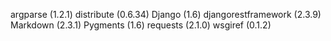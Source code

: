 argparse (1.2.1)
distribute (0.6.34)
Django (1.6)
djangorestframework (2.3.9)
Markdown (2.3.1)
Pygments (1.6)
requests (2.1.0)
wsgiref (0.1.2)
